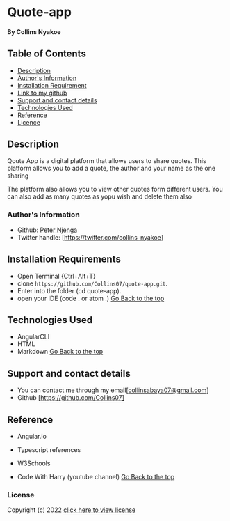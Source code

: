 # Quote-app

#### By **Collins Nyakoe**

## Table of Contents

+ [Description](#description)
+ [Author's Information](#author's-information)
+ [Installation Requirement](#Installation)
+ [Link to my github](#link-to-my-github)
+ [Support and contact details](#support-and-contact-details)
+ [Technologies Used](#technologies-used)
+ [Reference](#reference)
+ [Licence](#licence)


## Description

<p>Qoute App is a digital platform that allows users to share quotes. This platform
allows you to add a quote, the author and your name as the one sharing</p>
<p>The platform also allows you to view other quotes form different users. You can also add as many quotes as yopu wish and delete them also

### Author's Information
* Github: [Peter Njenga](https://github.com/Collins07)
* Twitter handle: [https://twitter.com/collins_nyakoe]

## Installation Requirements
* Open Terminal {Ctrl+Alt+T}
* clone ```https://github.com/Collins07/quote-app.git```.
* Enter into the folder (cd quote-app).
* open your IDE (code . or atom .) 
[Go Back to the top](##-Table-of-Contents)

## Technologies Used
* AngularCLI
* HTML
* Markdown
[Go Back to the top](##-Table-of-Contents)

## Support and contact details

* You can contact me through my email[collinsabaya07@gmail.com]
* Github [https://github.com/Collins07]

## Reference
* Angular.io

* Typescript references

* W3Schools

* Code With Harry (youtube channel)
[Go Back to the top](##-Table-of-Contents)



### License

Copyright (c) 2022 [click here to view license](LICENSE)

